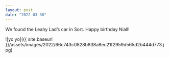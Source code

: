 ```yaml
---
layout: post
date: "2022-03-30"
---
```


We found the Leahy Lad’s car in Sort. Happy birthday Niall!

![yo yo]({{ site.baseurl }}/assets/images/2022/66c743c0828b838a8ec21f2959d565d2b444d773.jpg)
